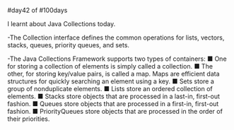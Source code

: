 #day42 of #100days

I learnt about Java Collections today.

-The Collection interface defines the common operations for lists, vectors, stacks, queues, priority queues, and sets.

-The Java Collections Framework supports two types of containers:
 ■ One for storing a collection of elements is simply called a collection.
 ■ The other, for storing key/value pairs, is called a map.
Maps are efficient data structures for quickly searching an element using a key.
 ■ Sets store a group of nonduplicate elements.
 ■ Lists store an ordered collection of elements.
 ■ Stacks store objects that are processed in a last-in, first-out fashion.
 ■ Queues store objects that are processed in a first-in, first-out fashion.
 ■ PriorityQueues store objects that are processed in the order of their priorities.


